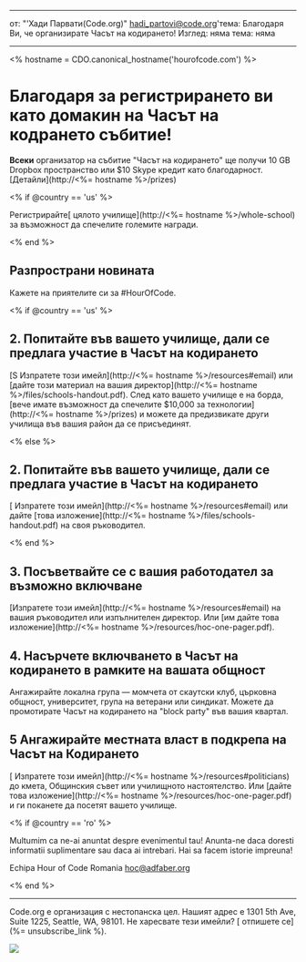 * * *

от: "'Хади Парвати(Code.org)" [&#104;&#x61;&#x64;&#105;&#x5f;&#112;&#x61;&#x72;&#116;&#x6f;&#118;&#x69;&#x40;&#99;&#x6f;&#100;&#x65;&#x2e;&#111;&#x72;&#103;](&#109;&#x61;&#105;&#x6c;&#x74;&#111;&#x3a;&#104;&#x61;&#x64;&#105;&#x5f;&#112;&#x61;&#x72;&#116;&#x6f;&#118;&#x69;&#x40;&#99;&#x6f;&#100;&#x65;&#x2e;&#111;&#x72;&#103;)'тема: Благодаря Ви, че организирате Часът на кодирането! Изглед: няма тема: няма

* * *

<% hostname = CDO.canonical_hostname('hourofcode.com') %>

# Благодаря за регистрирането ви като домакин на Часът на кодрането събитие!

**Всеки** организатор на събитие "Часът на кодирането" ще получи 10 GB Dropbox пространство или $10 Skype кредит като благодарност.[Детайли](http://<%= hostname %>/prizes)

<% if @country == 'us' %>

Регистрирайте[ цялото училище](http://<%= hostname %>/whole-school) за възможност да спечелите големите награди.

<% end %>

## Разпространи новината

Кажете на приятелите си за #HourOfCode.

<% if @country == 'us' %>

## 2. Попитайте във вашето училище, дали се предлага участие в Часът на кодирането

[S Изпратете този имейл](http://<%= hostname %>/resources#email) или [дайте този материал на вашия директор](http://<%= hostname %>/files/schools-handout.pdf). След като вашето училище е на борда,[вече имате възможност да спечелите $10,000 за технологии](http://<%= hostname %>/prizes) и можете да предизвикате други училища във вашия район да се присъединят.

<% else %>

## 2. Попитайте във вашето училище, дали се предлага участие в Часът на кодирането

[ Изпратете този имейл](http://<%= hostname %>/resources#email) или дайте [това изложение](http://<%= hostname %>/files/schools-handout.pdf) на своя ръководител.

<% end %>

## 3. Посъветвайте се с вашия работодател за възможно включване

[Изпратете този имейл](http://<%= hostname %>/resources#email) на вашия ръководител или изпълнителен директор. Или [им дайте това изложение](http://<%= hostname %>/resources/hoc-one-pager.pdf).

## 4. Насърчете включването в Часът на кодирането в рамките на вашата общност

Ангажирайте локална група — момчета от скаутски клуб, църковна общност, университет, група на ветерани или синдикат. Можете да промотирате Часът на кодирането на "block party" във вашия квартал.

## 5 Ангажирайте местната власт в подкрепа на Часът на Кодирането

[ Изпратете този имейл](http://<%= hostname %>/resources#politicians) до кмета, Общинския съвет или училищното настоятелство. Или [дайте това изложение](http://<%= hostname %>/resources/hoc-one-pager.pdf) и ги поканете да посетят вашето училище.

<% if @country == 'ro' %>

Multumim ca ne-ai anuntat despre evenimentul tau! Anunta-ne daca doresti informatii suplimentare sau daca ai intrebari. Hai sa facem istorie impreuna!

Echipa Hour of Code Romania hoc@adfaber.org

<% end %>

* * *

Code.org е организация с нестопанска цел. Нашият адрес е 1301 5th Ave, Suite 1225, Seattle, WA, 98101. Не харесвате тези имейли? [ отпишете се](%= unsubscribe_link %).

![](<%= tracking_pixel %>)